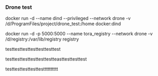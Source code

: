 ### Drone test
docker run -d --name dind --privileged --network drone -v /d/ProgramFiles/project/drone_test:/home docker:dind

docker run -d -p 5000:5000 --name tora_registry --network drone -v /d/registry:/var/lib/registry registry

testtesttesttesttesttesttest

testtesttesttesttesttestteasttesttesttest

testtesttesttesttestttttttttt
